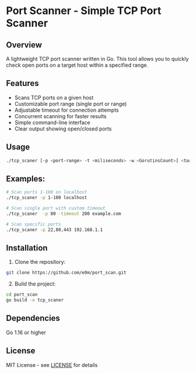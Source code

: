 # Port Scanner - Simple TCP Port Scanner

## Overview
A lightweight TCP port scanner written in Go. This tool allows you to quickly check open ports on a target host within a specified range.

## Features
- Scans TCP ports on a given host
- Customizable port range (single port or range)
- Adjustable timeout for connection attempts
- Concurrent scanning for faster results
- Simple command-line interface
- Clear output showing open/closed ports

## Usage
```bash
./tcp_scaner [-p <port-range> -t <miliseconds> -w <GorutinsCount>] <target>
```
## Examples:
```bash
# Scan ports 1-100 on localhost
./tcp_scaner -p 1-100 localhost
```
```bash
# Scan single port with custom timeout
./tcp_scaner  -p 80 -timeout 200 example.com
```
```bash
# Scan specific ports
./tcp_scaner -p 22,80,443 192.168.1.1
```

## Installation
1. Clone the repository:
```bash
git clone https://github.com/e0m/port_scan.git
```
2. Build the project:
```bash
cd port_scan
go build -o tcp_scaner
```


## Dependencies
Go 1.16 or higher

## License
MIT License - see [LICENSE](https://license/) for details
